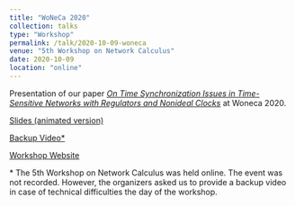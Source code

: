```yaml
---
title: "WoNeCa 2020"
collection: talks
type: "Workshop"
permalink: /talk/2020-10-09-woneca
venue: "5th Workshop on Network Calculus"
date: 2020-10-09
location: "online"
---
```


Presentation of our paper [*On Time Synchronization Issues in Time-Sensitive Networks with Regulators and Nonideal Clocks*](/publication/2020-04-02-on-cyclic-dependencies) at Woneca 2020.

[Slides (animated version)](/files/2020-10-09-woneca-slides.pdf)

[Backup Video\*](https://youtu.be/_BBCKXJC-88)

[Workshop Website](https://disco.cs.uni-kl.de/woneca-2020)

\* The 5th Workshop on Network Calculus was held online.
The event was not recorded.
However, the organizers asked us to provide a backup video in case of technical difficulties the day of the workshop.
